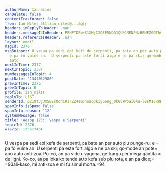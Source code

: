 ```yaml
---
authorName: Ian Niles
canDelete: false
contentTrasformed: false
from: Ian Niles &lt;ian_niles@...&gt;
headers.inReplyToHeader: .nan
headers.messageIdInHeader: PENPTDEwNS1XMjI2OEE5NDQ1QUNCNENFNzBEMEZGQThCQ0EwQHBoeC5nYmw+
headers.referencesHeader: .nan
layout: email
msgId: 2376
msgSnippet: U vespa pa sedi epi kefa de serpenti, pa bate an per auto plu punge-ru,
  e pa fo vulne an.  U serpenti pa este forti algo e ne pa ski; qo-mode an pote apo
  auto
nextInTime: 2377
nextInTopic: 2377
numMessagesInTopic: 4
postDate: '1344032980'
prevInTime: 2375
prevInTopic: 0
profile: ian_niles
replyTo: LIST
senderId: p2I9tJgUXSBEsOohCRIFZZ4ewDnoaqDkIyG6ng_0kGVkWbaiQXW-l0sM16RRKB7beLyCV4k_tqq4bnp9YjclnmtKv4JmHDsd
spamInfo.isSpam: false
spamInfo.reason: '12'
systemMessage: false
title: 'Aesop 175:  Vespa e Serpenti'
topicId: 2376
userId: 135517454
---
```



U vespa pa sedi epi kefa de serpenti, pa bate an per auto plu punge-ru, e =
pa fo vulne an.  U serpenti pa este forti algo e ne pa ski; qo-mode an pote=
 apo auto anti-zoa.  Po-co, an pa vide u vagona, ge-kargo per mega qantita =
de ligni.  Ko-co, an pa loka ko tende auto kefa sub plu rota, e an pa dice;=
 =93ali-kaso, mi anti-zoa e mi fu simul morta.=94 		 	   		  
